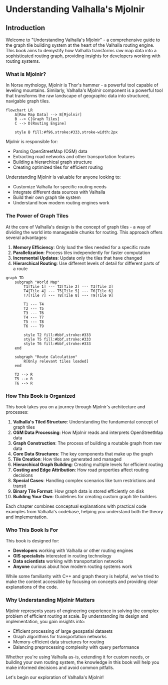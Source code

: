 # Understanding Valhalla's Mjolnir

## Introduction

Welcome to "Understanding Valhalla's Mjolnir" - a comprehensive guide to the graph tile building system at the heart of the Valhalla routing engine. This book aims to demystify how Valhalla transforms raw map data into a sophisticated routing graph, providing insights for developers working with routing systems.

### What is Mjolnir?

In Norse mythology, Mjolnir is Thor's hammer - a powerful tool capable of leveling mountains. Similarly, Valhalla's Mjolnir component is a powerful tool that transforms the raw landscape of geographic data into structured, navigable graph tiles.

```mermaid
flowchart LR
    A[Raw Map Data] --> B[Mjolnir]
    B --> C[Graph Tiles]
    C --> D[Routing Engine]
    
    style B fill:#f96,stroke:#333,stroke-width:2px
```

Mjolnir is responsible for:
- Parsing OpenStreetMap (OSM) data
- Extracting road networks and other transportation features
- Building a hierarchical graph structure
- Creating optimized tiles for efficient routing

Understanding Mjolnir is valuable for anyone looking to:
- Customize Valhalla for specific routing needs
- Integrate different data sources with Valhalla
- Build their own graph tile system
- Understand how modern routing engines work

### The Power of Graph Tiles

At the core of Valhalla's design is the concept of graph tiles - a way of dividing the world into manageable chunks for routing. This approach offers several advantages:

1. **Memory Efficiency**: Only load the tiles needed for a specific route
2. **Parallelization**: Process tiles independently for faster computation
3. **Incremental Updates**: Update only the tiles that have changed
4. **Hierarchical Routing**: Use different levels of detail for different parts of a route

```mermaid
graph TD
    subgraph "World Map"
        T1[Tile 1] --- T2[Tile 2] --- T3[Tile 3]
        T4[Tile 4] --- T5[Tile 5] --- T6[Tile 6]
        T7[Tile 7] --- T8[Tile 8] --- T9[Tile 9]
        
        T1 --- T4
        T2 --- T5
        T3 --- T6
        T4 --- T7
        T5 --- T8
        T6 --- T9
        
        style T2 fill:#bbf,stroke:#333
        style T5 fill:#bbf,stroke:#333
        style T6 fill:#bbf,stroke:#333
    end
    
    subgraph "Route Calculation"
        R[Only relevant tiles loaded]
    end
    
    T2 --> R
    T5 --> R
    T6 --> R
```

### How This Book is Organized

This book takes you on a journey through Mjolnir's architecture and processes:

1. **Valhalla's Tiled Structure**: Understanding the fundamental concept of graph tiles
2. **OSM Data Processing**: How Mjolnir reads and interprets OpenStreetMap data
3. **Graph Construction**: The process of building a routable graph from raw data
4. **Core Data Structures**: The key components that make up the graph
5. **Tile Creation**: How tiles are generated and managed
6. **Hierarchical Graph Building**: Creating multiple levels for efficient routing
7. **Costing and Edge Attribution**: How road properties affect routing decisions
8. **Special Cases**: Handling complex scenarios like turn restrictions and transit
9. **Binary Tile Format**: How graph data is stored efficiently on disk
10. **Building Your Own**: Guidelines for creating custom graph tile builders

Each chapter combines conceptual explanations with practical code examples from Valhalla's codebase, helping you understand both the theory and implementation.

### Who This Book Is For

This book is designed for:

- **Developers** working with Valhalla or other routing engines
- **GIS specialists** interested in routing technology
- **Data scientists** working with transportation networks
- **Anyone** curious about how modern routing systems work

While some familiarity with C++ and graph theory is helpful, we've tried to make the content accessible by focusing on concepts and providing clear explanations of the code.

### Why Understanding Mjolnir Matters

Mjolnir represents years of engineering experience in solving the complex problem of efficient routing at scale. By understanding its design and implementation, you gain insights into:

- Efficient processing of large geospatial datasets
- Graph algorithms for transportation networks
- Memory-efficient data structures for routing
- Balancing preprocessing complexity with query performance

Whether you're using Valhalla as-is, extending it for custom needs, or building your own routing system, the knowledge in this book will help you make informed decisions and avoid common pitfalls.

Let's begin our exploration of Valhalla's Mjolnir!
